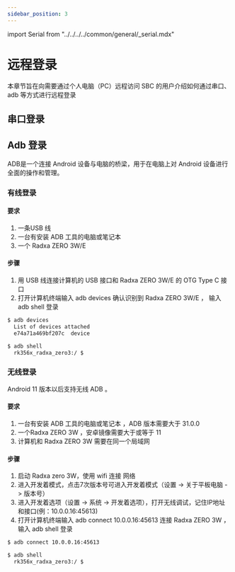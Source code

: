 ```yaml
---
sidebar_position: 3
---
```


import Serial from "../../../../common/general/\_serial.mdx"

# 远程登录

本章节旨在向需要通过个人电脑（PC）远程访问 SBC 的用户介绍如何通过串口、adb 等方式进行远程登录

## 串口登录

<Serial platform="rk" />

## Adb 登录

ADB是一个连接 Android 设备与电脑的桥梁，用于在电脑上对 Android 设备进行全面的操作和管理。

### 有线登录

#### 要求

1. 一条USB 线
2. 一台有安装 ADB 工具的电脑或笔记本
3. 一个 Radxa ZERO 3W/E

#### 步骤

1. 用 USB 线连接计算机的 USB 接口和 Radxa ZERO 3W/E 的 OTG Type C 接口
2. 打开计算机终端输入 adb devices 确认识别到 Radxa ZERO 3W/E ，
   输入 adb shell 登录

```bash
$ adb devices
  List of devices attached
  e74a71a469bf207c	device

$ adb shell
  rk356x_radxa_zero3:/ $
```

### 无线登录

Android 11 版本以后支持无线 ADB 。

#### 要求

1. 一台有安装 ADB 工具的电脑或笔记本 ，ADB 版本需要大于 31.0.0
2. 一个Radxa ZERO 3W ，安卓镜像需要大于或等于 11
3. 计算机和 Radxa ZERO 3W 需要在同一个局域网

#### 步骤

1. 启动 Radxa zero 3W，使用 wifi 连接 网络
2. 进入开发着模式，点击7次版本号可进入开发着模式（设置 -> 关于平板电脑 -> 版本号）
3. 进入开发着选项（设置 -> 系统 -> 开发着选项），打开无线调试，记住IP地址和接口(例：10.0.0.16:45613)
4. 打开计算机终端输入 adb connect 10.0.0.16:45613 连接 Radxa ZERO 3W ，输入 adb shell 登录

```bash
$ adb connect 10.0.0.16:45613

$ adb shell
  rk356x_radxa_zero3:/ $

```
